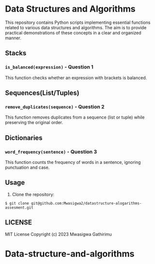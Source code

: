 # Data Structures and Algorithms

This repository contains Python scripts implementing essential functions related to various data structures and algorithms. The aim is to provide practical demonstrations of these concepts in a clear and organized manner.

## Stacks 

### `is_balanced(expression)` - Question 1

This function checks whether an expression with brackets is balanced.

## Sequences(List/Tuples)

### `remove_duplicates(sequence)` - Question 2

This function removes duplicates from a sequence (list or tuple) while preserving the original order.

## Dictionaries

### `word_frequency(sentence)` - Question 3

This function counts the frequency of words in a sentence, ignoring punctuation and case.

## Usage

1. Clone the repository:
```
$ git clone git@github.com:Mwasigwa2/datastructure-alogarithms-assesment.git
```
## LICENSE
MIT License
Copyright (c) 2023 Mwasigwa Gathirimu 
# Data-structure-and-algorithms
